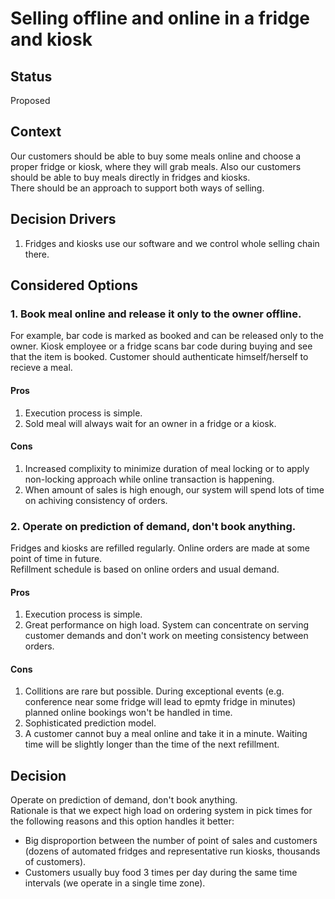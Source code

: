 # Selling offline and online in a fridge and kiosk

## Status

Proposed

## Context
Our customers should be able to buy some meals online and choose a proper fridge or kiosk, where they will grab meals. Also our customers should be able to buy meals directly in fridges and kiosks.<br>
There should be an approach to support both ways of selling.

## Decision Drivers
1. Fridges and kiosks use our software and we control whole selling chain there.

## Considered Options
### 1. Book meal online and release it only to the owner offline.
For example, bar code is marked as booked and can be released only to the owner.
Kiosk employee or a fridge scans bar code during buying and see that the item is booked. Customer should authenticate himself/herself to recieve a meal.

#### Pros
1. Execution process is simple.
2. Sold meal will always wait for an owner in a fridge or a kiosk.

#### Cons
1. Increased complixity to minimize duration of meal locking or to apply non-locking approach while online transaction is happening.
2. When amount of sales is high enough, our system will spend lots of time on achiving consistency of orders.

### 2. Operate on prediction of demand, don't book anything.
Fridges and kiosks are refilled regularly. Online orders are made at some point of time in future.<br>
Refillment schedule is based on online orders and usual demand.

#### Pros
1. Execution process is simple.
2. Great performance on high load. System can concentrate on serving customer demands and don't work on meeting consistency between orders.

#### Cons
1. Collitions are rare but possible. During exceptional events (e.g. conference near some fridge will lead to epmty fridge in minutes) planned online bookings won't be handled in time.
2. Sophisticated prediction model.
3. A customer cannot buy a meal online and take it in a minute. Waiting time will be slightly longer than the time of the next refillment.

## Decision
Operate on prediction of demand, don't book anything.<br>
Rationale is that we expect high load on ordering system in pick times for the following reasons and this option handles it better:
- Big disproportion between the number of point of sales and customers (dozens of automated fridges and representative run kiosks, thousands of customers).
- Customers usually buy food 3 times per day during the same time intervals (we operate in a single time zone).